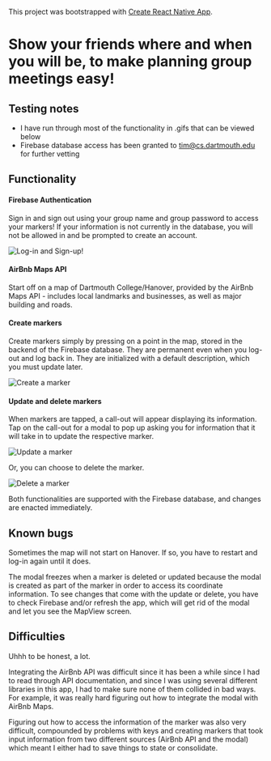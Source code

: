 This project was bootstrapped with [Create React Native App](https://github.com/react-community/create-react-native-app).

# Show your friends where and when you will be, to make planning group meetings easy!

## Testing notes
- I have run through most of the functionality in .gifs that can be viewed below
- Firebase database access has been granted to tim@cs.dartmouth.edu for further vetting

## Functionality

#### Firebase Authentication

Sign in and sign out using your group name and group password to access your markers!  If your information is not currently in the database, you will not be allowed in and be prompted to create an account.  

![Log-in and Sign-up!](https://media.giphy.com/media/l0HUkyeXg9qgrWHa8/giphy.gif)

#### AirBnb Maps API

Start off on a map of Dartmouth College/Hanover, provided by the AirBnb Maps API - includes local landmarks and businesses, as well as major building and roads.

#### Create markers

Create markers simply by pressing on a point in the map, stored in the backend of the Firebase database.  They are permanent even when you log-out and log back in.  They are initialized with a default description, which you must update later.

![Create a marker](https://media.giphy.com/media/3oFzmhgkPP4m4bBp8A/giphy.gif)

#### Update and delete markers

When markers are tapped, a call-out will appear displaying its information.  Tap on the call-out for a modal to pop up asking you for information that it will take in to update the respective marker.

![Update a marker](https://media.giphy.com/media/3o752nZloD1H82kynC/giphy.gif)

Or, you can choose to delete the marker.

![Delete a marker](https://media.giphy.com/media/3o752iW5R9FOJuqnWE/giphy.gif)

Both functionalities are supported with the Firebase database, and changes are enacted immediately.

## Known bugs

Sometimes the map will not start on Hanover.  If so, you have to restart and log-in again until it does.

The modal freezes when a marker is deleted or updated because the modal is created as part of the marker in order to access its coordinate information.  To see changes that come with the update or delete, you have to check Firebase and/or refresh the app, which will get rid of the modal and let you see the MapView screen.

## Difficulties

Uhhh to be honest, a lot.

Integrating the AirBnb API was difficult since it has been a while since I had to read through API documentation, and since I was using several different libraries in this app, I had to make sure none of them collided in bad ways.  For example, it was really hard figuring out how to integrate the modal with AirBnb Maps.

Figuring out how to access the information of the marker was also very difficult, compounded by problems with keys and creating markers that took input information from two different sources (AirBnb API and the modal) which meant I either had to save things to state or consolidate.
